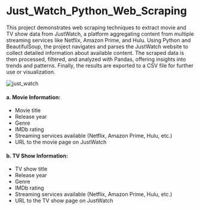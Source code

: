 # Just_Watch_Python_Web_Scraping
This project demonstrates web scraping techniques to extract movie and TV show data from JustWatch, a platform aggregating content from multiple streaming services like Netflix, Amazon Prime, and Hulu. Using Python and BeautifulSoup, the project navigates and parses the JustWatch website to collect detailed information about available content. The scraped data is then processed, filtered, and analyzed with Pandas, offering insights into trends and patterns. Finally, the results are exported to a CSV file for further use or visualization.  

![just_watch](https://github.com/user-attachments/assets/e5c6d591-f1a6-4844-8e91-e5941e394de1)

#### a. Movie Information:

  - Movie title
  - Release year
  - Genre
  - IMDb rating
  - Streaming services available (Netflix, Amazon Prime, Hulu, etc.)
  - URL to the movie page on JustWatch

#### b. TV Show Information:
  - TV show title
  - Release year
  - Genre
  - IMDb rating
  - Streaming services available (Netflix, Amazon Prime, Hulu, etc.)
  - URL to the TV show page on JustWatch
